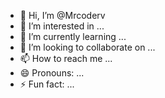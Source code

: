 - 👋 Hi, I’m @Mrcoderv
- 👀 I’m interested in ...
- 🌱 I’m currently learning ...
- 💞️ I’m looking to collaborate on ...
- 📫 How to reach me ...
- 😄 Pronouns: ...
- ⚡ Fun fact: ...

<!---
Mrcoderv/Mrcoderv is a ✨ special ✨ repository because its `README.md` (this file) appears on your GitHub profile.
You can click the Preview link to take a look at your changes.
--->
